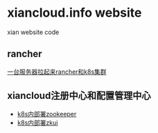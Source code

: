 # xiancloud.info website
xian website code 


## rancher
[一台服务器拉起来rancher和k8s集群](rancher/README.md)

## xiancloud注册中心和配置管理中心
- [k8s内部署zookeeper](待补充)
- [k8s内部署zkui](zkui/README.md)

